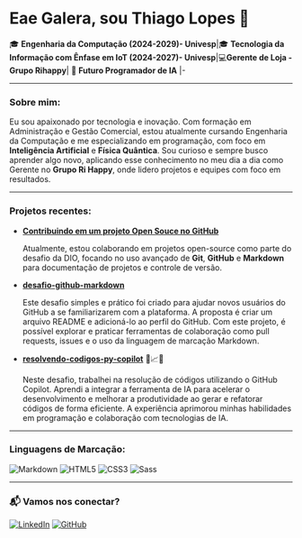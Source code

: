 
# Eae Galera, sou Thiago Lopes 👋

🎓 **Engenharia da Computação (2024-2029)- Univesp**|🎓 **Tecnologia da Informação com Ênfase em IoT (2024-2027)- Univesp**|💻**Gerente de Loja - Grupo Rihappy**| 🤖 **Futuro Programador de IA** |-


---
### Sobre mim:

Eu sou apaixonado por tecnologia e inovação. Com formação em Administração e Gestão Comercial, estou atualmente cursando Engenharia da Computação e me especializando em programação, com foco em **Inteligência Artificial** e **Física Quântica**. Sou curioso e sempre busco aprender algo novo, aplicando esse conhecimento no meu dia a dia como Gerente no **Grupo Ri Happy**, onde lidero projetos e equipes com foco em resultados.

---

### Projetos recentes:
- [**Contribuindo em um projeto Open Souce no GitHub**](https://github.com/ThiagoLopes-Cloud/dio-lab-open-source.git)
    
     Atualmente, estou colaborando em projetos open-source como parte do desafio da DIO, focando no uso avançado de **Git**, **GitHub** e **Markdown** para documentação de projetos e controle de versão.

- [**desafio-github-markdown**](https://github.com/ThiagoLopes-Cloud/desafio-github-markdown)

    Este desafio simples e prático foi criado para ajudar novos usuários do GitHub a se familiarizarem com a plataforma. A proposta é criar um arquivo README e adicioná-lo ao perfil do GitHub. Com este projeto, é possível explorar e praticar ferramentas de colaboração como pull requests, issues e o uso da linguagem de marcação Markdown.

- [**resolvendo-codigos-py-copilot**](https://github.com/ThiagoLopes-Cloud/resolvendo-codigos-py-copilot) 🤖📈📝

     Neste desafio, trabalhei na resolução de códigos utilizando o GitHub Copilot. Aprendi a integrar a ferramenta de IA para acelerar o desenvolvimento e melhorar a produtividade ao gerar e refatorar códigos de forma eficiente. A experiência aprimorou minhas habilidades em programação e colaboração com tecnologias de IA.

---
### Linguagens de Marcação:
![Markdown](https://img.shields.io/badge/Markdown-000?style=for-the-badge&logo=markdown)
![HTML5](https://img.shields.io/badge/HTML5-E34F26?style=for-the-badge&logo=html5&logoColor=white)
![CSS3](https://img.shields.io/badge/CSS3-1572B6?style=for-the-badge&logo=css3&logoColor=white)
![Sass](https://img.shields.io/badge/Sass-000?style=for-the-badge&logo=sass)


 ----
### 📬 Vamos nos conectar?

[![LinkedIn](https://img.shields.io/badge/LinkedIn-blue?logo=linkedin&logoColor=white)](https://www.linkedin.com/in/thiagolopesin/)
[![GitHub](https://img.shields.io/badge/GitHub-black?logo=github&logoColor=white)](https://github.com/ThiagoLopes-Cloud)

